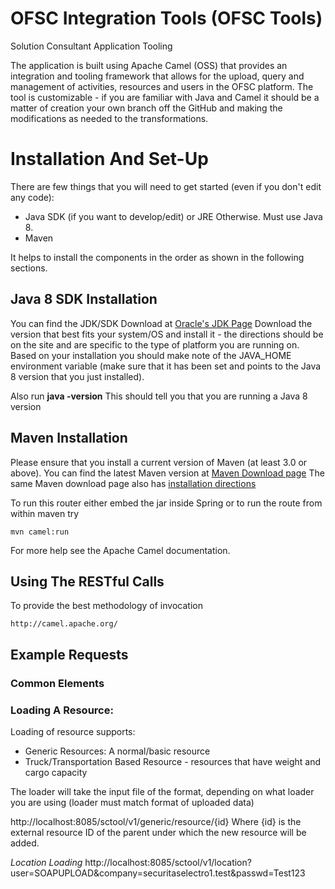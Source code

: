 # OFSC Integration Tools (OFSC Tools)
Solution Consultant Application Tooling

The application is built using Apache Camel (OSS) that provides an integration and tooling framework that allows for the
upload, query and management of activities, resources and users in the OFSC platform.
The tool is customizable - if you are familiar with Java and Camel it should be a matter of creation your own branch
off the GitHub and making the modifications as needed to the transformations.

# Installation And Set-Up
There are  few things that you will need to get started (even if you don't edit any code):

* Java SDK (if you want to develop/edit) or JRE Otherwise.  Must use Java 8.
* Maven

It helps to install the components in the order as shown in the following sections.

## Java 8 SDK Installation
You can find the JDK/SDK Download at [Oracle's JDK Page](http://www.oracle.com/technetwork/java/javase/downloads/jdk8-downloads-2133151.html)
Download the version that best fits your system/OS and install it - the directions should be on the site and are
specific to the type of platform you are running on.
Based on your installation you should make note of the JAVA_HOME environment variable (make sure that it has been
set and points to the Java 8 version that you just installed).

Also run __java -version__
This should tell you that you are running a Java 8 version

## Maven Installation
Please ensure that you install a current version of Maven (at least 3.0 or above).
You can find the latest Maven version at [Maven Download page](https://maven.apache.org/download.cgi)
The same Maven download page also has [installation directions](https://maven.apache.org/install.html)

To run this router either embed the jar inside Spring
or to run the route from within maven try

    mvn camel:run

For more help see the Apache Camel documentation.

## Using The RESTful Calls
To provide the best methodology of invocation

    http://camel.apache.org/

## Example Requests

### Common Elements

### Loading A Resource:
Loading of resource supports:
- Generic Resources: A normal/basic resource
- Truck/Transportation Based Resource - resources that have weight and cargo capacity

The loader will take the input file of the format, depending on what loader you are using (loader must match format of uploaded data)

http://localhost:8085/sctool/v1/generic/resource/{id}
Where {id} is the external resource ID of the parent under which the new resource will be added.


_Location Loading_
http://localhost:8085/sctool/v1/location?user=SOAPUPLOAD&company=securitaselectro1.test&passwd=Test123
